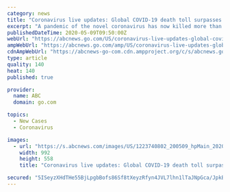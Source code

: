 ```yaml
---
category: news
title: "Coronavirus live updates: Global COVID-19 death toll surpasses 275,000"
excerpt: "A pandemic of the novel coronavirus has now killed more than 275,000 people worldwide. Over 3.9 million people across the world have been diagnosed with COVID-19, the disease caused by the new respiratory virus,"
publishedDateTime: 2020-05-09T09:50:00Z
webUrl: "https://abcnews.go.com/US/coronavirus-live-updates-global-covid-19-death-toll/story?id=70592970"
ampWebUrl: "https://abcnews.go.com/amp/US/coronavirus-live-updates-global-covid-19-death-toll/story?id=70592970"
cdnAmpWebUrl: "https://abcnews-go-com.cdn.ampproject.org/c/s/abcnews.go.com/amp/US/coronavirus-live-updates-global-covid-19-death-toll/story?id=70592970"
type: article
quality: 140
heat: 140
published: true

provider:
  name: ABC
  domain: go.com

topics:
  - New Cases
  - Coronavirus

images:
  - url: "https://s.abcnews.com/images/US/1223740802_200509_hpMain_20200509-005237_16x9_992.jpg"
    width: 992
    height: 558
    title: "Coronavirus live updates: Global COVID-19 death toll surpasses 275,000"

secured: "5ISeyzXHdTHe55BjLpgbBofs86Sf8tXeyzRfyn4JVL7lhn1lTaJNpGca/JpkBY0odZYHPt313t7a1knFtv5RD9xW25YhOK0SOY+GBdQ8c2YnPWQkcmaNZQLIzU7UPsJi8tirxLe2cJFEZiNF3Q9QITmYYSZltEzMbmmAVXeXf3NwmazCL5SiP/41u8g86u2wibf3hQEqARAelGmjFw3ogNuj+84uRm6PlwEGCabp4gXt0mch5NovttL+D1L0DY4TYprhCHhrgM16WHx5K6jzj05dilCIvnh6sUlOJyl/b7zPJ2O0iUnVtkExNFp7W/PG;p+vPQmDs/cUoAcvxkRpsNQ=="
---
```


